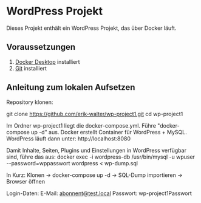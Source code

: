 # WordPress Projekt

Dieses Projekt enthält ein WordPress Projekt, das über Docker läuft. 


## Voraussetzungen

1. [Docker Desktop](https://www.docker.com/products/docker-desktop) installiert  
2. [Git](https://git-scm.com/) installiert  


## Anleitung zum lokalen Aufsetzen

Repository klonen:

git clone https://github.com/erik-walter/wp-project1.git
cd wp-project1

Im Ordner wp-project1 liegt die docker-compose.yml. Führe "docker-compose up -d" aus.
Docker erstellt Container für WordPress + MySQL. WordPress läuft dann unter: http://localhost:8080

Damit Inhalte, Seiten, Plugins und Einstellungen in WordPress verfügbar sind, führe das aus: 
docker exec -i wordpress-db /usr/bin/mysql -u wpuser --password=wppasswort wordpress < wp-dump.sql

In Kurz: Klonen → docker-compose up -d → SQL-Dump importieren → Browser öffnen

Login-Daten: 
E-Mail: abonnent@test.local
Passwort: wp-project1Passwort


